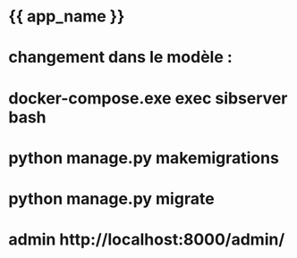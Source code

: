 # {{ app_name }}



# changement dans le modèle :

# docker-compose.exe exec sibserver bash
#  python manage.py makemigrations
#  python manage.py migrate


# admin http://localhost:8000/admin/